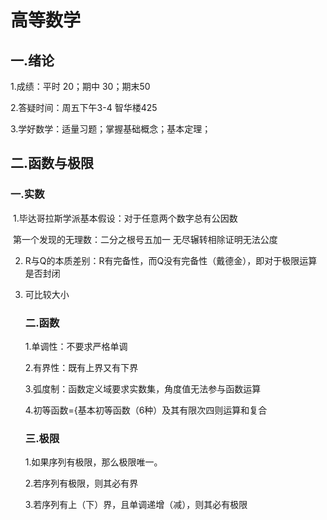 #                                                 高等数学

## 一.绪论

1.成绩：平时 20；期中 30；期末50

2.答疑时间：周五下午3-4 智华楼425

3.学好数学：适量习题；掌握基础概念；基本定理； 

## 二.函数与极限

###       一.实数

​    1.毕达哥拉斯学派基本假设：对于任意两个数字总有公因数

​                 第一个发现的无理数：二分之根号五加一                               无尽辗转相除证明无法公度

2. R与Q的本质差别：R有完备性，而Q没有完备性（戴德金），即对于极限运算是否封闭

3. 可比较大小

   ### 二.函数

   1.单调性：不要求严格单调

   2.有界性：既有上界又有下界     

   3.弧度制：函数定义域要求实数集，角度值无法参与函数运算

   4.初等函数={基本初等函数（6种）及其有限次四则运算和复合

   ### 三.极限
   
   1.如果序列有极限，那么极限唯一。
   
    2.若序列有极限，则其必有界
   
   3.若序列有上（下）界，且单调递增（减），则其必有极限